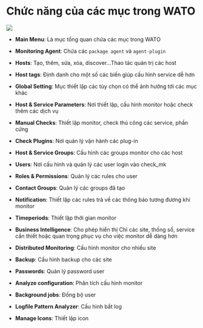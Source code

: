 # Chức năng của các mục trong WATO

<img src="https://i.imgur.com/F2duaRa.png">

- **Main Menu**: Là mục tổng quan chứa các mục trong WATO

- **Monitoring Agent**: Chứa các `package agent` và `agent-plugin`

- **Hosts**: Tạo, thêm, sửa, xóa, discover...Thao tác quản trị các host

- **Host tags**: Định danh cho một số các biến giúp cấu hình service dễ hơn

- **Global Setting**: Mục thiết lập các tùy chọn có thể ảnh hưởng tới các mục khác

- **Host & Service Parameters**: Nơi thiết lập, cấu hình monitor hoặc check thêm các dịch vụ 

- **Manual Checks**: Thiết lập monitor, check thủ công các service, phần cứng

- **Check Plugins**: Nơi quản lý vận hành các plug-in

- **Host & Service Groups**: Cấu hình các groups monitor cho các host

- **Users**: Nơi cấu hình và quản lý các user login vào check_mk

- **Roles & Permissions**: Quản lý các rules cho user

- **Contact Groups**: Quản lý các groups đã tạo

- **Notification**: Thiết lập các rules trả về các thông báo tương đương khi monitor 

- **Timeperiods**: Thiết lập thời gian monitor

- **Business Intelligence**: Cho phép hiển thị Chỉ các site, thống số, service cần thiết hoặc quan trọng phục vụ cho việc monitor dễ dàng hơn

- **Distributed Monitoring**: Cấu hình monitor cho nhiều site

- **Backup**: Cấu hình backup cho các site

- **Passwords**: Quản lý password user

- **Analyze configuration**: Phân tích cấu hình monitor

- **Background jobs**: Đồng bộ user

- **Logfile Pattern Analyzer**: Cấu hình bắt log

- **Manage Icons**: Thiết lập icon

